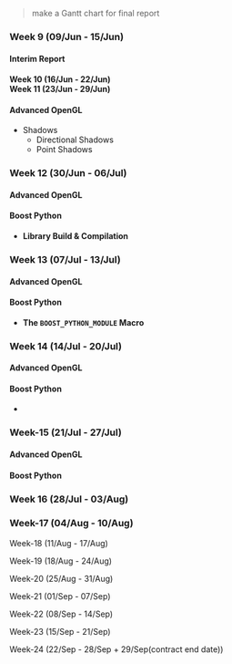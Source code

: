 > make a Gantt chart for final report

### Week 9 (09/Jun - 15/Jun) 

#### Interim Report

<!-------------------------------------------------- week 9 -------------------------------------------------->

#### Week 10 (16/Jun - 22/Jun) <br/> Week 11 (23/Jun - 29/Jun)

#### Advanced OpenGL

- Shadows
	- Directional Shadows
	- Point Shadows






<!-------------------------------------------------- week 10, 11 ---------------------------------------------->
<!-------------------------------------------------- week 11 -------------------------------------------------->

### Week 12 (30/Jun - 06/Jul)

#### Advanced OpenGL

#### Boost Python

- **Library Build & Compilation**


<!-------------------------------------------------- week 12 -------------------------------------------------->

### Week 13 (07/Jul - 13/Jul)

#### Advanced OpenGL

#### Boost Python
- **The `BOOST_PYTHON_MODULE` Macro**

<!-------------------------------------------------- week 13 -------------------------------------------------->

### Week 14 (14/Jul - 20/Jul)

#### Advanced OpenGL

#### Boost Python
- 

<!-------------------------------------------------- week 14 -------------------------------------------------->

### Week-15 (21/Jul - 27/Jul)

#### Advanced OpenGL

#### Boost Python

<!-------------------------------------------------- week 15 -------------------------------------------------->

### Week 16 (28/Jul - 03/Aug)

<!-------------------------------------------------- week 16 -------------------------------------------------->

### Week-17 (04/Aug - 10/Aug)

<!-------------------------------------------------- week 17 -------------------------------------------------->

Week-18 (11/Aug - 17/Aug)

<!-------------------------------------------------- week 18 -------------------------------------------------->

Week-19 (18/Aug - 24/Aug)

<!-------------------------------------------------- week 19 -------------------------------------------------->

Week-20 (25/Aug - 31/Aug)

Week-21 (01/Sep - 07/Sep)

Week-22 (08/Sep - 14/Sep)

Week-23 (15/Sep - 21/Sep)

Week-24 (22/Sep - 28/Sep + 29/Sep(contract end date))
